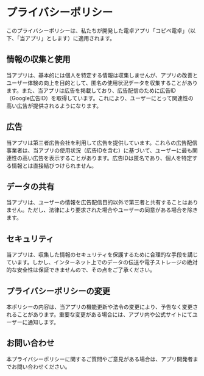 # プライバシーポリシー

このプライバシーポリシーは、私たちが開発した電卓アプリ「コピペ電卓」（以下、「当アプリ」とします）に適用されます。

## 情報の収集と使用

当アプリは、基本的には個人を特定する情報は収集しませんが、アプリの改善とユーザー体験の向上を目的として、匿名の使用状況データを収集することがあります。また、当アプリは広告を掲載しており、広告配信のために広告ID（Google広告ID）を取得しています。これにより、ユーザーにとって関連性の高い広告が提供されるようになります。

## 広告

当アプリは第三者広告会社を利用して広告を提供しています。これらの広告配信事業者は、当アプリの使用状況（広告IDを含む）に基づいて、ユーザーに最も関連性の高い広告を表示することがあります。広告IDは匿名であり、個人を特定する情報とは直接結びつけられません。

## データの共有

当アプリは、ユーザーの情報を広告配信目的以外で第三者と共有することはありません。ただし、法律により要求された場合やユーザーの同意がある場合を除きます。

## セキュリティ

当アプリは、収集した情報のセキュリティを保護するために合理的な手段を講じています。しかし、インターネット上でのデータの伝送や電子ストレージの絶対的な安全性は保証できませんので、その点をご了承ください。

## プライバシーポリシーの変更

本ポリシーの内容は、当アプリの機能更新や法令の変更により、予告なく変更されることがあります。重要な変更がある場合には、アプリ内や公式サイトにてユーザーに通知します。

## お問い合わせ

本プライバシーポリシーに関するご質問やご意見がある場合は、アプリ開発者までお問い合わせください。
